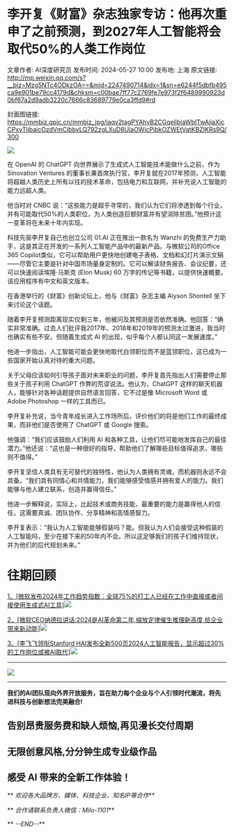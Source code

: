 # 李开复《财富》杂志独家专访：他再次重申了之前预测，到2027年人工智能将会取代50%的人类工作岗位

文章作者: AI深度研究员
发布时间: 2024-05-27 10:00
发布地: 上海
原文链接: http://mp.weixin.qq.com/s?__biz=Mzg5NTc4ODkzOA==&mid=2247490714&idx=1&sn=e6244f5dbfb495ca9e901be79cc4179d&chksm=c00bae7ff77c2769fe7e973f2f6489990923d0bf67a2d9adb3220c7666c83689779e0ca3ffd9#rd

封面图链接: https://mmbiz.qpic.cn/mmbiz_jpg/iaqv2tagPYAhvB2CGqelibiaWbITwAjiaXicCPxyTlibaicOzdVmCibbvLQ792zgLXuD8UiaOWicPibkOZWEtVatKBZIKRs9Q/300

![](https://mmbiz.qpic.cn/mmbiz_png/iaqv2tagPYAhvB2CGqelibiaWbITwAjiaXicCbepl6ibRjUqKtWfh5AWIkXhMTnvuks6DmIL4LUy5Akd0pn6Q43YmAnQ/640?wx_fmt=png&from=appmsg)

在 OpenAI 的 ChatGPT 向世界展示了生成式人工智能技术能做什么之前，作为 Sinovation Ventures
的董事长兼首席执行官，李开复就在2017年预测，人工智能将超越人类历史上所有以往的技术革命，包括电力和互联网，并补充说人工智能的能力远超人类。

他当时对 CNBC
说：“这些能力是超乎寻常的，我们认为它们将渗透到每个行业，并有可能取代50%的人类职位，为人类创造巨额财富并有望消除贫困。”他预计这一变革将在未来十年内实现。

科技先驱李开复自己也创立公司 01.AI 正在推出一款名为 Wanzhi
的免费生产力助手，这是其正在开发的一系列人工智能产品中的最新产品。与微软公司的Office 365
Copilot类似，它可以帮助用户更快地创建电子表格、文档和幻灯片演示文稿——尽管它主要是针对中国市场量身定制的。它可以解读财务报告、会议纪要，还可以快速阅读埃隆·马斯克
(Elon Musk) 60 万字的传记等书籍，以提供快速概要。该应用程序有中文和英文版本。

在香港举行的《财富》创新论坛上，他与《财富》杂志主编 Alyson Shontell 坐下来讨论这个话题。

随着李开复预测距离现实仅剩三年，他被问及其预测是否依然准确。他回答：“确实非常准确。过去人们批评我2017年、2018年和2019年的预测太过激进，我当时也确实有些不安。但随着生成式
AI 的出现，似乎每个人都认同这一发展速度。”

他进一步指出，人工智能可能会更快地取代白领职位而不是蓝领职位，这已成为一些国家开始认真对待的重大问题。

关于父母应该如何引导孩子面对未来职业的问题，李开复首先指出人们需要停止那些关于孩子利用 ChatGPT 作弊的荒谬说法。他认为，ChatGPT
这样的聊天机器人，能够针对各种话题提供自然语言回答，它不过是像 Microsoft Word 或 Adobe Photoshop 一样的工具而已。

李开复补充说，当今青年成长进入工作场所后，评价他们的将是他们工作的最终成果，而非他们是否使用了 ChatGPT 或 Google 搜索。

他强调：“我们应该鼓励人们利用 AI
和各种工具，让他们尽可能地发挥自己的最佳潜力。”他还说：“这也是一种很好的指导，帮助他们了解哪些目标值得追求，哪些则不值得。”

李开复坚信人类具有无可替代的独特性，他认为人类拥有灵魂，而机器则永远不会具备。“我们具有同情心和共情能力，我们能够感受情感并拥有爱人的能力。我们能够与他人建立联系，创造并赢得信任。”

他进一步解释说，实际上，比起技术或商务技能，最重要的能力是赢得他人的信任，这需要真诚、团队协作、分享精神和高情感智力。

李开复表示：“我认为人工智能能够假装吗？能。但我认为人们会接受这种假装的人工智能吗，至少在接下来的50年内不会。所以这足够我们的孩子们维持现状，并为他们的后代规划未来。”

# 往期回顾

[1、[微软发布2024年工作趋势指数：全球75%的打工人已经在工作中直接或者间接使用生成式AI工具]![](https://mmbiz.qpic.cn/mmbiz_png/iaqv2tagPYAhvB2CGqelibiaWbITwAjiaXicCXBFlm6icxS2bxODhqdKw5G58qc1Ie1BpafgEgibmtSXObK0GnuM8Zb3w/640?wx_fmt=png&from=appmsg)](https://mp.weixin.qq.com/s?__biz=Mzg5NTc4ODkzOA==&mid=2247490033&idx=1&sn=893b941889ee7b83b9dabe60fab4a87a&chksm=c00bab14f77c2202e1ce2673a75aab7581d28f97fe3e24ab5459858743a415a89c78474dd2c7&scene=21#wechat_redirect)

[2、[微软CEO纳德拉讲话:2024是AI革命第二年,缩放定律催生推理新高度,给企业带来新动能]![](https://mmbiz.qpic.cn/mmbiz_png/iaqv2tagPYAhvB2CGqelibiaWbITwAjiaXicCxmiaVwZtCNpO1TD6oXWia1KKKt3jXEQRT0ATW5y5RZjZ8PMkNBxlWOmw/640?wx_fmt=png&from=appmsg)](https://mp.weixin.qq.com/s?__biz=Mzg5NTc4ODkzOA==&mid=2247489841&idx=1&sn=17acb4d02f5ac731a13e6d063d6991cf&chksm=c00babd4f77c22c2b987b337c692c0902c4d238712f966c37b823787e07f406a8a07ad518b91&scene=21#wechat_redirect)

[3、[李飞飞领衔Stanford
HAI发布全新500页2024人工智能报告，显示超过30%的工作岗位或被AI取代]![](https://mmbiz.qpic.cn/mmbiz_png/iaqv2tagPYAhvB2CGqelibiaWbITwAjiaXicCdLosKMSVnlUvAODiarkC28GAQaRdia5IS6j7llBlRIB6fFwRUSB62S1Q/640?wx_fmt=png&from=appmsg)](https://mp.weixin.qq.com/s?__biz=Mzg5NTc4ODkzOA==&mid=2247489438&idx=1&sn=4c305a310a5ef39c01be3594fcc45cb7&chksm=c00ba57bf77c2c6d6acdd569f613ee158303ec78fe3c49f3ea39cffcb697e8673f17213eae51&scene=21#wechat_redirect)

* * *

![](https://mmbiz.qpic.cn/mmbiz_png/iaqv2tagPYAhtRhTOjz2QwH4dIlC3YUcYbaicMEwjqQqh06Yhdd7EH3r9wiaMRArLz0a6Zhx6uiaUD7hguPfbY0nAg/640?wx_fmt=png&from=appmsg)

****

**我们的AI团队现向外界开放服务，旨在助力每个企业与个人引领时代潮流，将先进科技与创新想法完美融合!**

##  告别昂贵服务费和缺人烦恼,再见漫长交付周期

## 无限创意风格,分分钟生成专业级作品

## 感受 AI 带来的全新工作体验！

** _欢迎各大品牌方、媒体、科技企业、知名IP等合作_**

** _合作请联系负责人微信：Milo-1101_**

** _\--END--_**

